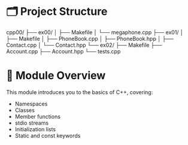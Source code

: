 # 🗂 Project Structure

cpp00/
├── ex00/
│   ├── Makefile
│   └── megaphone.cpp
├── ex01/
│   ├── Makefile
│   ├── PhoneBook.cpp
│   ├── PhoneBook.hpp
│   ├── Contact.cpp
│   └── Contact.hpp
└── ex02/
    ├── Makefile
    ├── Account.cpp
    ├── Account.hpp
    └── tests.cpp

# 🎯 Module Overview

This module introduces you to the basics of C++, covering:
* Namespaces
* Classes
* Member functions
* stdio streams
* Initialization lists
* Static and const keywords
